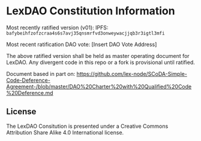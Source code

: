 # LexDAO Constitution Information

Most recently ratified version (v01): IPFS: `bafybeihfzofzcraa4s6s7avj35qnsmrfvd3onweywacjjqb3r3igtl3mfi`

Most recent ratification DAO vote: [Insert DAO Vote Address]

The above ratified version shall be held as master operating document for LexDAO. Any divergent code in this repo or a fork is provisional until ratified.


Document based in part on: https://github.com/lex-node/SCoDA-Simple-Code-Deference-Agreement-/blob/master/DAO%20Charter%20with%20Qualified%20Code%20Deference.md



## License

The LexDAO Consitution is presented under a Creative Commons Attribution Share Alike 4.0 International license.